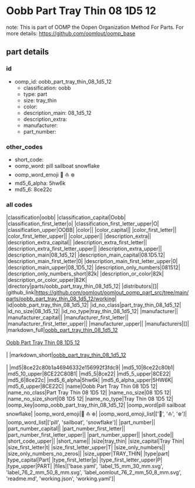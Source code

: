 # Oobb Part Tray Thin 08 1D5 12  

note: This is part of OOMP the Oopen Organization Method For Parts. For more details: https://github.com/oomlout/oomp_base

##  part details





### id
* oomp_id: oobb_part_tray_thin_08_1d5_12
  * classification: oobb
  * type: part
  * size: tray_thin
  * color: 
  * description_main: 08_1d5_12
  * description_extra: 
  * manufacturer: 
  * part_number: 

### other_codes
* short_code: 
* oomp_word: pill sailboat snowflake
* oomp_word_emoji :pill: :sailboat: :snowflake:
* md5_6_alpha: 5hw6k
* md5_6: 8ce22c

### all codes 
|classification|oobb|
|classification_capital|Oobb|
|classification_first_letter|o|
|classification_first_letter_upper|O|
|classification_upper|OOBB|
|color||
|color_capital||
|color_first_letter||
|color_first_letter_upper||
|color_upper||
|description_extra||
|description_extra_capital||
|description_extra_first_letter||
|description_extra_first_letter_upper||
|description_extra_upper||
|description_main|08_1d5_12|
|description_main_capital|08.1D5.12|
|description_main_first_letter|0|
|description_main_first_letter_upper|0|
|description_main_upper|08_1D5_12|
|description_only_numbers|081512|
|description_only_numbers_short|82k|
|description_or_color|82k|
|description_or_color_upper|82K|
|directory|parts/oobb_part_tray_thin_08_1d5_12|
|distributors|[]|
|github_link|https://github.com/oomlout/oomlout_oomp_part_src/tree/main/parts/oobb_part_tray_thin_08_1d5_12/working|
|id|oobb_part_tray_thin_08_1d5_12|
|id_no_class|part_tray_thin_08_1d5_12|
|id_no_size|08_1d5_12|
|id_no_type|tray_thin_08_1d5_12|
|manufacturer||
|manufacturer_capital||
|manufacturer_first_letter||
|manufacturer_first_letter_upper||
|manufacturer_upper||
|manufacturers|[]|
|markdown_full|[oobb_part_tray_thin_08_1d5_12](https://github.com/oomlout/oomlout_oomp_part_src/tree/main/parts/oobb_part_tray_thin_08_1d5_12/working)<br>[](https://github.com/oomlout/oomlout_oomp_part_src/tree/main/parts/oobb_part_tray_thin_08_1d5_12/working)<br>[Oobb Part Tray Thin 08 1D5 12](https://github.com/oomlout/oomlout_oomp_part_src/tree/main/parts/oobb_part_tray_thin_08_1d5_12/working)<br><br>|
|markdown_short|[oobb_part_tray_thin_08_1d5_12](https://github.com/oomlout/oomlout_oomp_part_src/tree/main/parts/oobb_part_tray_thin_08_1d5_12/working)<br><br>|
|md5|8ce22c80b1a46946332e156992f3fdc9|
|md5_10|8ce22c80b1|
|md5_10_upper|8CE22C80B1|
|md5_5|8ce22|
|md5_5_upper|8CE22|
|md5_6|8ce22c|
|md5_6_alpha|5hw6k|
|md5_6_alpha_upper|5HW6K|
|md5_6_upper|8CE22C|
|name|Oobb Part Tray Thin 08 1D5 12|
|name_no_class|Part Tray Thin 08 1D5 12|
|name_no_size|08 1D5 12|
|name_no_size_short|08 1D5 12|
|name_no_type|Tray Thin 08 1D5 12|
|oomp_key|oomp_oobb_part_tray_thin_08_1d5_12|
|oomp_word|pill sailboat snowflake|
|oomp_word_emoji|:pill: :sailboat: :snowflake:|
|oomp_word_emoji_list|[':pill:', ':sailboat:', ':snowflake:']|
|oomp_word_list|['pill', 'sailboat', 'snowflake']|
|part_number||
|part_number_capital||
|part_number_first_letter||
|part_number_first_letter_upper||
|part_number_upper||
|short_code||
|short_code_upper||
|short_name||
|size|tray_thin|
|size_capital|Tray Thin|
|size_first_letter|t|
|size_first_letter_upper|T|
|size_only_numbers||
|size_only_numbers_no_zeros||
|size_upper|TRAY_THIN|
|type|part|
|type_capital|Part|
|type_first_letter|p|
|type_first_letter_upper|P|
|type_upper|PART|
|files|['base.yaml', 'label_15_mm_30_mm.svg', 'label_76_2_mm_50_8_mm.svg', 'label_oomlout_76_2_mm_50_8_mm.svg', 'readme.md', 'working.json', 'working.yaml']|
